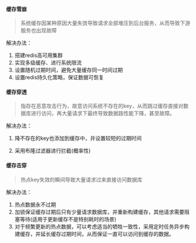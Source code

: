 #### 缓存雪崩

> 系统缓存因某种原因大量失效导致请求全部堆压到后台服务，从而导致下游服务也出现故障

解决办法：

1. 搭建redis高可用集群
2. 实现多级缓存、进行系统限流
3. 设置随机过期时间，避免大量缓存同一时间过期
4. 设置redis持久化策略，保证数据可恢复

#### 缓存穿透

> 指存在恶意攻击行为，故意访问系统不存在的key，从而跳过缓存直接对数据库进行访问，再大量请求下最终导致数据路性能下降，甚至故障。

解决办法：

1. 降不存在的key也添加到缓存中，并设置较短的过期时间

2. 采用布隆过滤器进行拦截(概率性)

#### 缓存击穿

> 热点key失效的瞬间导致大量请求过来直接访问数据库

解决办法：

1. 热点数据永不过期
2. 加锁保证缓存过期后只有少量请求数据库，并重新构建缓存，其他请求需要阻塞等待(适用于更新缓存不是特别耗时的场景)
3. 对于频繁更新的热点数据，可以考虑适当的牺牲一致性，采用定时任务异步构建缓存，并延长缓存过期时间，从而保证一直可以访问到缓存的数据。



